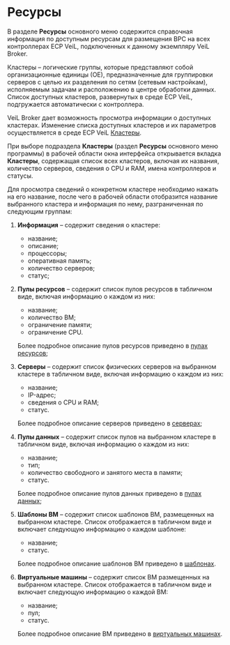 # Ресурсы

В разделе **Ресурсы** основного меню содержится справочная информация по доступным ресурсам 
для размещения ВРС на всех контроллерах ECP VeiL, подключенных к данному экземпляру VeiL  Broker.

Кластеры – логические группы, которые представляют собой организационные единицы (ОЕ), 
предназначенные для группировки серверов с целью их разделения по сетям (сетевым настройкам), 
исполняемым задачам и расположению в центре обработки данных. Список доступных кластеров, 
развернутых в среде ECP VeiL, подгружается автоматически с контроллера.

VeiL  Broker дает возможность просмотра информации о доступных кластерах. 
Изменение списка доступных кластеров и их параметров осуществляется в среде ECP VeiL 
[Кластеры](https://veil.mashtab.org/docs/base/operator_guide/clusters/).

При выборе подраздела **Кластеры** (раздел **Ресурсы** основного меню программы) в рабочей области 
окна интерфейса открывается вкладка **Кластеры**, содержащая список всех кластеров, включая их названия, 
количество серверов, сведения о CPU и RAM, имена контроллеров и статусы. 

Для просмотра сведений о конкретном кластере необходимо нажать на его название, 
после чего в рабочей области отобразится название выбранного кластера и информация по нему, 
разграниченная по следующим группам:

1. **Информация** – содержит сведения о кластере:

     - название;
     - описание;
     - процессоры; 
     - оперативная память; 
     - количество серверов;
     - статус;

2. **Пулы ресурсов** – содержит список пулов ресурсов в табличном виде, включая информацию о каждом из них:

     - название;
     - количество ВМ;
     - ограничение памяти;
     - ограничение CPU.

     Более подробное описание пулов ресурсов приведено в [пулах ресурсов](resource_pools.md);

3. **Серверы** – содержит список физических серверов на выбранном кластере в табличном виде, 
включая информацию о каждом из них: 

     - название; 
     - IP-адрес; 
     - сведения о CPU и RAM; 
     - статус. 

     Более подробное описание серверов приведено в [серверах](nodes.md);

4. **Пулы данных** – содержит список пулов на выбранном кластере в табличном виде, 
включая информацию о каждом из них:
 
     - название; 
     - тип; 
     - количество свободного и занятого места в памяти; 
     - статус. 

     Более подробное описание пулов данных приведено в [пулах данных](datapools.md);

5. **Шаблоны ВМ** – содержит список шаблонов ВМ, размещенных на выбранном кластере. 
Список отображается в табличном виде и включает следующую информацию о каждом шаблоне:

     - название;
     - статус.

     Более подробное описание шаблонов ВМ приведено в [шаблонах](templates.md).

6. **Виртуальные машины** – содержит список ВМ размещенных на выбранном кластере. 
Список отображается в табличном виде и включает следующую информацию о каждой ВМ:

     - название;
     - пул;
     - статус.

     Более подробное описание ВМ приведено в [виртуальных машинах](domains.md).

